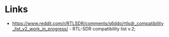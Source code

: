 # Links

- https://www.reddit.com/r/RTLSDR/comments/s6ddo/rtlsdr_compatibility_list_v2_work_in_progress/ - RTL-SDR compatibility list v.2;